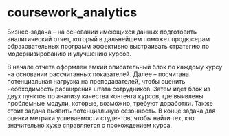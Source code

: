 # coursework_analytics
Бизнес-задача – на основании имеющихся данных подготовить аналитический отчет, который в дальнейшем поможет продюсерам образовательных программ эффективно выстраивать стратегию по модернизированию и улучшению курсов.

В начале отчета оформлен емкий описательный блок по каждому курсу на основании рассчитанных показателей. Далее – посчитана потенциальная нагрузка на преподавателей, чтобы оценить необходимость расширения штата сотрудников. Затем идет блок из двух пунктов по анализу качества контента курсов, где выявлены проблемные модули, которые, возможно, требуют доработки. Также стоит задача выявить потенциальную сезонность. В конце задача для оценки метрики успеваемости студентов, чтобы найти тех, кто значительно хуже справляется с прохождением курса. 

